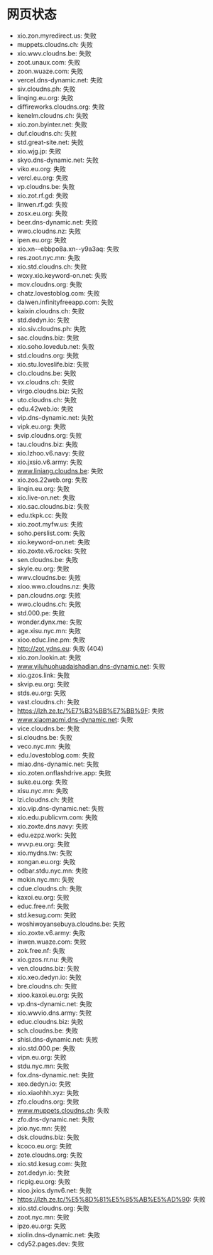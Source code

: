 # 网页状态
- xio.zon.myredirect.us: 失败
- muppets.cloudns.ch: 失败
- xio.wwv.cloudns.be: 失败
- zoot.unaux.com: 失败
- zoon.wuaze.com: 失败
- vercel.dns-dynamic.net: 失败
- siv.cloudns.ph: 失败
- linqing.eu.org: 失败
- diffireworks.cloudns.org: 失败
- kenelm.cloudns.ch: 失败
- xio.zon.byinter.net: 失败
- duf.cloudns.ch: 失败
- std.great-site.net: 失败
- xio.wjg.jp: 失败
- skyo.dns-dynamic.net: 失败
- viko.eu.org: 失败
- vercl.eu.org: 失败
- vp.cloudns.be: 失败
- xio.zot.rf.gd: 失败
- linwen.rf.gd: 失败
- zosx.eu.org: 失败
- beer.dns-dynamic.net: 失败
- wwo.cloudns.nz: 失败
- ipen.eu.org: 失败
- xio.xn--ebbpo8a.xn--y9a3aq: 失败
- res.zoot.nyc.mn: 失败
- xio.std.cloudns.ch: 失败
- woxy.xio.keyword-on.net: 失败
- mov.cloudns.org: 失败
- chatz.lovestoblog.com: 失败
- daiwen.infinityfreeapp.com: 失败
- kaixin.cloudns.ch: 失败
- std.dedyn.io: 失败
- xio.siv.cloudns.ph: 失败
- sac.cloudns.biz: 失败
- xio.soho.lovedub.net: 失败
- std.cloudns.org: 失败
- xio.stu.loveslife.biz: 失败
- clo.cloudns.be: 失败
- vx.cloudns.ch: 失败
- virgo.cloudns.biz: 失败
- uto.cloudns.ch: 失败
- edu.42web.io: 失败
- vip.dns-dynamic.net: 失败
- vipk.eu.org: 失败
- svip.cloudns.org: 失败
- tau.cloudns.biz: 失败
- xio.lzhoo.v6.navy: 失败
- xio.jxsio.v6.army: 失败
- www.liniang.cloudns.be: 失败
- xio.zos.22web.org: 失败
- linqin.eu.org: 失败
- xio.live-on.net: 失败
- xio.sac.cloudns.biz: 失败
- edu.tkpk.cc: 失败
- xio.zoot.myfw.us: 失败
- soho.perslist.com: 失败
- xio.keyword-on.net: 失败
- xio.zoxte.v6.rocks: 失败
- sen.cloudns.be: 失败
- skyle.eu.org: 失败
- wwv.cloudns.be: 失败
- xioo.wwo.cloudns.nz: 失败
- pan.cloudns.org: 失败
- wwo.cloudns.ch: 失败
- std.000.pe: 失败
- wonder.dynx.me: 失败
- age.xisu.nyc.mn: 失败
- xioo.educ.line.pm: 失败
- http://zot.ydns.eu: 失败 (404)
- xio.zon.lookin.at: 失败
- www.yiluhuohuadaishadian.dns-dynamic.net: 失败
- xio.gzos.link: 失败
- skvip.eu.org: 失败
- stds.eu.org: 失败
- vast.cloudns.ch: 失败
- https://lzh.ze.tc/%E7%B3%BB%E7%BB%9F: 失败
- www.xiaomaomi.dns-dynamic.net: 失败
- vice.cloudns.be: 失败
- si.cloudns.be: 失败
- veco.nyc.mn: 失败
- edu.lovestoblog.com: 失败
- miao.dns-dynamic.net: 失败
- xio.zoten.onflashdrive.app: 失败
- suke.eu.org: 失败
- xisu.nyc.mn: 失败
- lzi.cloudns.ch: 失败
- xio.vip.dns-dynamic.net: 失败
- xio.edu.publicvm.com: 失败
- xio.zoxte.dns.navy: 失败
- edu.ezpz.work: 失败
- wvvp.eu.org: 失败
- xio.mydns.tw: 失败
- xongan.eu.org: 失败
- odbar.stdu.nyc.mn: 失败
- mokin.nyc.mn: 失败
- cdue.cloudns.ch: 失败
- kaxoi.eu.org: 失败
- educ.free.nf: 失败
- std.kesug.com: 失败
- woshiwoyansebuya.cloudns.be: 失败
- xio.zoxte.v6.army: 失败
- inwen.wuaze.com: 失败
- zok.free.nf: 失败
- xio.gzos.rr.nu: 失败
- ven.cloudns.biz: 失败
- xio.xeo.dedyn.io: 失败
- bre.cloudns.ch: 失败
- xioo.kaxoi.eu.org: 失败
- vp.dns-dynamic.net: 失败
- xio.wwvio.dns.army: 失败
- educ.cloudns.biz: 失败
- sch.cloudns.be: 失败
- shisi.dns-dynamic.net: 失败
- xio.std.000.pe: 失败
- vipn.eu.org: 失败
- stdu.nyc.mn: 失败
- fox.dns-dynamic.net: 失败
- xeo.dedyn.io: 失败
- xio.xiaohhh.xyz: 失败
- zfo.cloudns.org: 失败
- www.muppets.cloudns.ch: 失败
- zfo.dns-dynamic.net: 失败
- jxio.nyc.mn: 失败
- dsk.cloudns.biz: 失败
- kcoco.eu.org: 失败
- zote.cloudns.org: 失败
- xio.std.kesug.com: 失败
- zot.dedyn.io: 失败
- ricpig.eu.org: 失败
- xioo.jxios.dynv6.net: 失败
- https://lzh.ze.tc/%E5%8D%81%E5%85%AB%E5%AD%90: 失败
- xio.std.cloudns.org: 失败
- zoot.nyc.mn: 失败
- ipzo.eu.org: 失败
- xiolin.dns-dynamic.net: 失败
- cdy52.pages.dev: 失败
